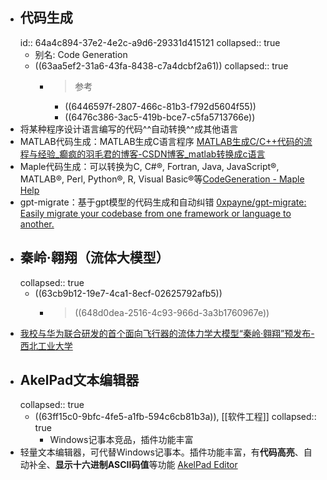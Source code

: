 - ## 代码生成
  id:: 64a4c894-37e2-4e2c-a9d6-29331d415121
  collapsed:: true
	- 别名: Code Generation
	- ((63aa5ef2-31a6-43fa-8438-c7a4dcbf2a61))
	  collapsed:: true
		- >参考
			- ((6446597f-2807-466c-81b3-f792d5604f55))
			- ((6476c386-3ac5-419b-bce7-c5fa5713766e))
- 将某种程序设计语言编写的代码^^自动转换^^成其他语言
- MATLAB代码生成：MATLAB生成C语言程序 [MATLAB生成C/C++代码的流程与经验_癫疯的羽毛君的博客-CSDN博客_matlab转换成c语言](https://blog.csdn.net/weixin_39565771/article/details/119759677)
- Maple代码生成：可以转换为C, C\#®, Fortran, Java, JavaScript®, MATLAB®,
  Perl, Python®, R, Visual Basic®等[CodeGeneration - Maple Help](https://www.maplesoft.com/support/help/Maple/view.aspx?path=CodeGeneration)
- gpt-migrate：基于gpt模型的代码生成和自动纠错 [0xpayne/gpt-migrate: Easily migrate your codebase from one framework or language to another.](https://github.com/0xpayne/gpt-migrate)
- ## 秦岭·翱翔（流体大模型）
  collapsed:: true
	- ((63cb9b12-19e7-4ca1-8ecf-02625792afb5))
		- > ((648d0dea-2516-4c93-966d-3a3b1760967e))
- [我校与华为联合研发的首个面向飞行器的流体力学大模型“秦岭·翱翔”预发布-西北工业大学](https://www.nwpu.edu.cn/info/1198/65828.htm)
- ## AkelPad文本编辑器
  collapsed:: true
	- ((63ff15c0-9bfc-4fe5-a1fb-594c6cb81b3a)), [[软件工程]]
	  collapsed:: true
		- Windows记事本竞品，插件功能丰富
- 轻量文本编辑器，可代替Windows记事本。插件功能丰富，有**代码高亮**、自动补全、**显示十六进制ASCII码值**等功能 [AkelPad Editor](https://akelpad.sourceforge.net/en/index.php)